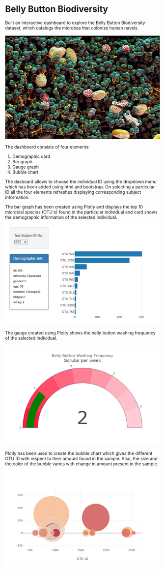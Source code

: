 # Belly Button Biodiversity
Built an interactive dashboard to explore the Belly Button Biodiversity dataset, which catalogs the microbes that colonize human navels.<br><br>
<img src="belly_button_microbe.jpg">

The dashboard consists of four elements:
1. Demographic card
2. Bar graph
3. Gauge graph
4. Bubble chart

The dasboard allows to choose the individual ID using the dropdown menu which has been added using html and bootstrap. On selecting a particular ID all the four elements refreshes displaying corresponding subject information. 

The bar graph has been created using Plotly and displays the top 10 microbial species (OTU's) found in the particular individual and card shows the demographic information of the selected individual.<br><br>
<img src="plotly_card_bar_graph.JPG">

The gauge created using Plolty shows the belly button washing frequency of the selected individual.<br><br>
<img src="gauge.png">

Plotly has been used to create the bubble chart which gives the different OTU ID with respect to their amount found in the sample. Also, the size and the color of the bubble varies with change in amount present in the sample.
<img src="bubble_plot.png">
